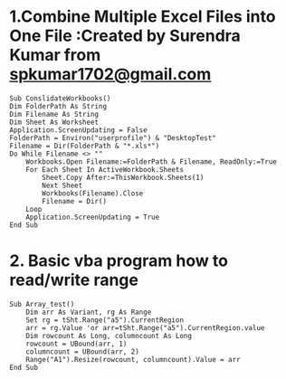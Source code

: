 # 1.Combine Multiple Excel Files into One File :Created by Surendra Kumar from spkumar1702@gmail.com
	Sub ConslidateWorkbooks()
	Dim FolderPath As String
	Dim Filename As String
	Dim Sheet As Worksheet
	Application.ScreenUpdating = False
	FolderPath = Environ("userprofile") & "DesktopTest"
	Filename = Dir(FolderPath & "*.xls*")
	Do While Filename <> ""
		Workbooks.Open Filename:=FolderPath & Filename, ReadOnly:=True
		For Each Sheet In ActiveWorkbook.Sheets
			Sheet.Copy After:=ThisWorkbook.Sheets(1)
			Next Sheet
			Workbooks(Filename).Close
			Filename = Dir()
		Loop
		Application.ScreenUpdating = True
	End Sub

# 2. Basic vba program how to read/write range 
	Sub Array_test()
		Dim arr As Variant, rg As Range
		Set rg = tSht.Range("a5").CurrentRegion
		arr = rg.Value 'or arr=tSht.Range("a5").CurrentRegion.value
		Dim rowcount As Long, columncount As Long
		rowcount = UBound(arr, 1)
		columncount = UBound(arr, 2)
		Range("A1").Resize(rowcount, columncount).Value = arr
	End Sub



